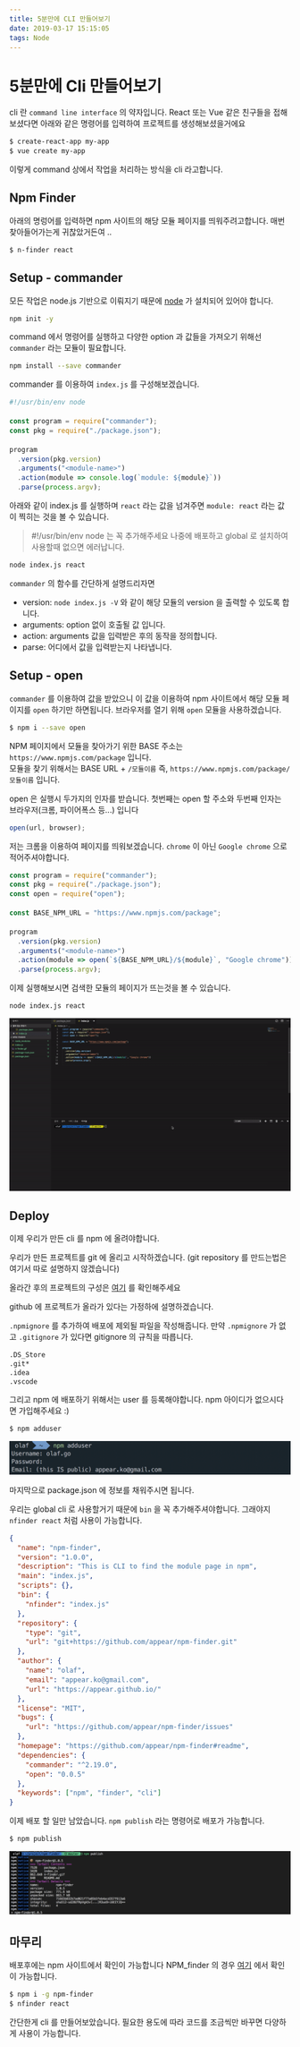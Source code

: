 ```yaml
---
title: 5분만에 CLI 만들어보기
date: 2019-03-17 15:15:05
tags: Node
---
```


# 5분만에 Cli 만들어보기

cli 란 `command line interface` 의 약자입니다.
React 또는 Vue 같은 친구들을 접해보셨다면 아래와 같은 명령어를 입력하여 프로젝트를 생성해보셨을거에요

```bash
$ create-react-app my-app
$ vue create my-app
```

이렇게 command 상에서 작업을 처리하는 방식을 cli 라고합니다.

## Npm Finder

아래의 명렁어를 입력하면 npm 사이트의 해당 모듈 페이지를 띄워주려고합니다. 매번 찾아들어가는게 귀찮았거든여 ..

```bash
$ n-finder react
```

## Setup - commander

모든 작업은 node.js 기반으로 이뤄지기 때문에 [node](https://nodejs.org/ko/) 가 설치되어 있어야 합니다.

```bash
npm init -y
```

command 에서 명령어를 실행하고 다양한 option 과 값들을 가져오기 위해선 `commander` 라는 모듈이 필요합니다.

```bash
npm install --save commander
```

commander 를 이용하여 `index.js` 를 구성해보겠습니다.

```js
#!/usr/bin/env node

const program = require("commander");
const pkg = require("./package.json");

program
  .version(pkg.version)
  .arguments("<module-name>")
  .action(module => console.log(`module: ${module}`))
  .parse(process.argv);
```

아래와 같이 index.js 를 실행하며 `react` 라는 값을 넘겨주면 `module: react` 라는 값이 찍히는 것을 볼 수 있습니다.

> #!/usr/bin/env node 는 꼭 추가해주세요 나중에 배포하고 global 로 설치하여 사용할때 없으면 에러납니다.

```bash
node index.js react
```

`commander` 의 함수를 간단하게 설명드리자면

- version: `node index.js -V` 와 같이 해당 모듈의 version 을 출력할 수 있도록 합니다.
- arguments: option 없이 호출될 값 입니다.
- action: arguments 값을 입력받은 후의 동작을 정의합니다.
- parse: 어디에서 값을 입력받는지 나타냅니다.

## Setup - open

`commander` 를 이용하여 값을 받았으니 이 값을 이용하여 npm 사이트에서 해당 모듈 페이지를 `open` 하기만 하면됩니다. 브라우저를 열기 위해 `open` 모듈을 사용하겠습니다.

```bash
$ npm i --save open
```

NPM 페이지에서 모듈을 찾아가기 위한 BASE 주소는 `https://www.npmjs.com/package` 입니다.  
모듈을 찾기 위해서는 BASE URL + `/모듈이름` 즉, `https://www.npmjs.com/package/모듈이름` 입니다.

open 은 실행시 두가지의 인자를 받습니다. 첫번째는 open 할 주소와 두번째 인자는 브라우저(크롬, 파이어폭스 등...) 입니다

```js
open(url, browser);
```

저는 크롬을 이용하여 페이지를 띄워보겠습니다. `chrome` 이 아닌 `Google chrome` 으로 적어주셔야합니다.

```js
const program = require("commander");
const pkg = require("./package.json");
const open = require("open");

const BASE_NPM_URL = "https://www.npmjs.com/package";

program
  .version(pkg.version)
  .arguments("<module-name>")
  .action(module => open(`${BASE_NPM_URL}/${module}`, "Google chrome"))
  .parse(process.argv);
```

이제 실행해보시면 검색한 모듈의 페이지가 뜨는것을 볼 수 있습니다.

```bash
node index.js react
```

![npmfinder](/img/node/n-finder.gif)

## Deploy

이제 우리가 만든 cli 를 npm 에 올려야합니다.

우리가 만든 프로젝트를 git 에 올리고 시작하겠습니다. (git repository 를 만드는법은 여기서 따로 설명하지 않겠습니다)

올라간 후의 프로젝트의 구성은 [여기](https://github.com/appear/npm-finder) 를 확인해주세요

github 에 프로젝트가 올라가 있다는 가정하에 설명하겠습니다.

`.npmignore` 를 추가하여 배포에 제외될 파일을 작성해줍니다. 만약 `.npmignore` 가 없고 `.gitignore` 가 있다면 gitignore 의 규칙을 따릅니다.

```text
.DS_Store
.git*
.idea
.vscode
```

그리고 npm 에 배포하기 위해서는 user 를 등록해야합니다. npm 아이디가 없으시다면 가입해주세요 :)

```bash
$ npm adduser
```

![npmuser](/img/node/npm-user-01.png)

마지막으로 package.json 에 정보를 채워주시면 됩니다.

우리는 global cli 로 사용할거기 때문에 `bin` 을 꼭 추가해주셔야합니다. 그래야지 `nfinder react` 처럼 사용이 가능합니다.

```json
{
  "name": "npm-finder",
  "version": "1.0.0",
  "description": "This is CLI to find the module page in npm",
  "main": "index.js",
  "scripts": {},
  "bin": {
    "nfinder": "index.js"
  },
  "repository": {
    "type": "git",
    "url": "git+https://github.com/appear/npm-finder.git"
  },
  "author": {
    "name": "olaf",
    "email": "appear.ko@gmail.com",
    "url": "https://appear.github.io/"
  },
  "license": "MIT",
  "bugs": {
    "url": "https://github.com/appear/npm-finder/issues"
  },
  "homepage": "https://github.com/appear/npm-finder#readme",
  "dependencies": {
    "commander": "^2.19.0",
    "open": "0.0.5"
  },
  "keywords": ["npm", "finder", "cli"]
}
```

이제 배포 할 일만 남았습니다. `npm publish` 라는 명령어로 배포가 가능합니다.

```bash
$ npm publish
```

![npmuser](/img/node/npm-deploy.png)

## 마무리

배포후에는 npm 사이트에서 확인이 가능합니다
NPM_finder 의 경우 [여기](https://www.npmjs.com/package/npm-finder) 에서 확인이 가능합니다.

```bash
$ npm i -g npm-finder
$ nfinder react
```

간단한게 cli 를 만들어보았습니다. 필요한 용도에 따라 코드를 조금씩만 바꾸면 다양하게 사용이 가능합니다.
